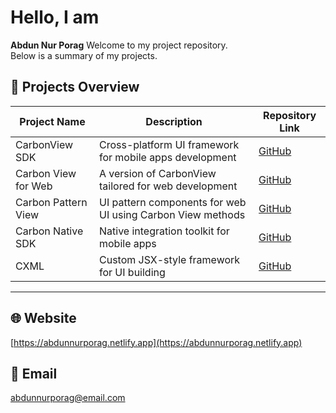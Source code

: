 # Hello, I am  
**Abdun Nur Porag**
 Welcome to my project repository.  
 Below is a summary of my projects.


## 📁 Projects Overview

| Project Name            | Description                                                  | Repository Link |
|-------------------------|--------------------------------------------------------------|-----------------|
| CarbonView SDK          | Cross-platform UI framework for mobile apps development     | [GitHub](https://github.com/AbdunNur-Porag/CarbonView-Uikit-For-CarbonView-SDK) |
| Carbon View for Web     | A version of CarbonView tailored for web development         | [GitHub](https://github.com/AbdunNur-Porag/CarbonView-UI-Kit) |
| Carbon Pattern View     | UI pattern components for web UI using Carbon View methods   | [GitHub](https://github.com/AbdunNur-Porag/Carbon-Pattern-View-Js) |
| Carbon Native SDK       | Native integration toolkit for mobile apps                   | [GitHub](https://github.com/AbdunNur-Porag/Carbon-Native-SDK) |
| CXML                    | Custom JSX-style framework for UI building                   | [GitHub](https://github.com/AbdunNur-Porag/carbon-cxml-v1.0) |

---

## 🌐 Website  
[https://abdunnurporag.netlify.app](https://abdunnurporag.netlify.app)

## 📧 Email  
[abdunnurporag@email.com](mailto:abdunnurporag@yahoo.com)
